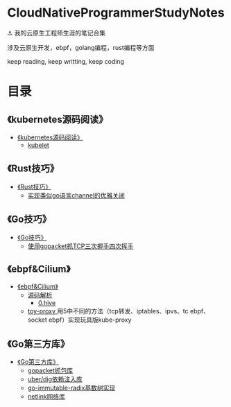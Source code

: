 # CloudNativeProgrammerStudyNotes

:anchor: 我的云原生工程师生涯的笔记合集

涉及云原生开发，ebpf，golang编程，rust编程等方面

keep reading, keep writting, keep coding
# 目录

## 《kubernetes源码阅读》
- [《kubernetes源码阅读》](content/《kubernetes源码阅读》/README.md)
    - [ kubelet ](content/《kubernetes源码阅读》/content/kubelet/README.md)

## 《Rust技巧》
- [ 《Rust技巧》 ](content/《Rust技巧》/README.md)
    - [ 实现类似go语言channel的优雅关闭 ](content/《Rust技巧》/content/实现类似go语言channel的优雅关闭/README.md)

## 《Go技巧》
- [ 《Go技巧》 ](./content/《Go技巧》/README.md)
    - [ 使用gopacket抓TCP三次握手四次挥手 ](./content/《Go技巧》/content/使用gopacket抓TCP三次握手四次挥手/README.md)

## 《ebpf&Cilium》
- [ 《ebpf&Cilium》 ](./content/《ebpf&Cilium》/README.md)
    - [ 源码解析 ](./content/《ebpf&Cilium》/content/源码解析/README.md)
        - [ 0.hive ](./content/《ebpf&Cilium》/content/源码解析/content/0.hive框架/README.md)
    - [ toy-proxy ](./content/《ebpf&Cilium》/content/toy-proxy//README.md)用5中不同的方法（tcp转发、iptables、ipvs、tc ebpf、socket ebpf）实现玩具版kube-proxy 

## 《Go第三方库》
- [ 《Go第三方库》 ](./content/《Go第三方库》/README.md)
    - [ gopacket抓包库 ](./content/《Go第三方库》/content/gopacket抓包库/README.md)
    - [ uber/dig依赖注入库 ](./content/《Go第三方库》/content/uber_dig依赖注入库/README.md)
    - [ go-immutable-radix基数树实现 ](./content/《Go第三方库》/content/go-immutable-radix/README.md)
    - [ netlink网络库 ](./content/《Go第三方库》/content/netlink网络库/README.md)